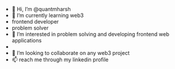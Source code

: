 - 👋 Hi, I’m @quantmharsh
- 🌱 I’m currently learning web3
- frontend developer
- problem solver 
- 👀 I’m interested in problem solving and developing frontend web applications
- 
- 💞️ I’m looking to collaborate on any web3 project 
- 📫 reach me through my linkedin profile

<!---
quantmharsh/quantmharsh is a ✨ special ✨ repository because its `README.md` (this file) appears on your GitHub profile.
You can click the Preview link to take a look at your changes.
--->
